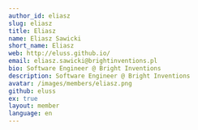 ```yaml
---
author_id: eliasz
slug: eliasz
title: Eliasz
name: Eliasz Sawicki
short_name: Eliasz
web: http://eluss.github.io/
email: eliasz.sawicki@brightinventions.pl
bio: Software Engineer @ Bright Inventions
description: Software Engineer @ Bright Inventions
avatar: /images/members/eliasz.png
github: eluss
ex: true
layout: member
language: en
---
```



